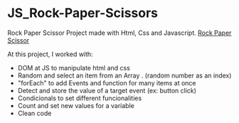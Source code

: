 # JS_Rock-Paper-Scissors
Rock Paper Scissor Project made with Html, Css and Javascript.  [Rock Paper Scissor](https://luisacmn.github.io/JS_Rock-Paper-Scissors/) 

At this project, I worked with:
- DOM at JS to manipulate html and css
- Random and select an item from an Array . (random number as an index)
- "forEach" to add Events and function for many items at once
- Detect and store the value of a target event (ex: button click)
- Condicionals to set different funcionalities
- Count and set new values for a variable
- Clean code
